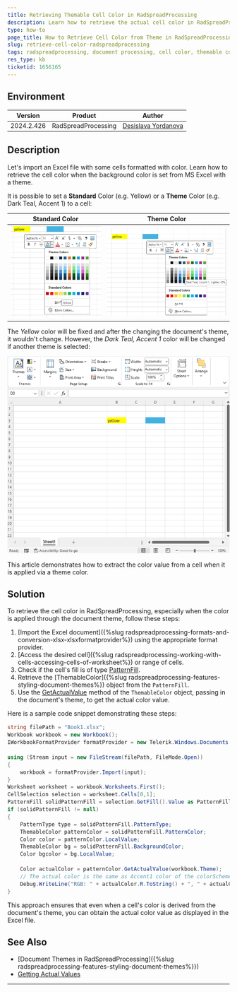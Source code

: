 ```yaml
---
title: Retrieving Themable Cell Color in RadSpreadProcessing
description: Learn how to retrieve the actual cell color in RadSpreadProcessing when the color comes from the document theme.
type: how-to
page_title: How to Retrieve Cell Color from Theme in RadSpreadProcessing
slug: retrieve-cell-color-radspreadprocessing
tags: radspreadprocessing, document processing, cell color, themable color, pattern fill
res_type: kb
ticketid: 1656165
---
```


## Environment

| Version | Product | Author | 
| --- | --- | ---- | 
| 2024.2.426| RadSpreadProcessing |[Desislava Yordanova](https://www.telerik.com/blogs/author/desislava-yordanova)| 

## Description

Let's import an Excel file with some cells formatted with color. Learn how to retrieve the cell color when the background color is set from MS Excel with a theme.

It is possible to set a **Standard** Color (e.g. Yellow) or a **Theme** Color (e.g. Dark Teal, Accent 1) to a cell:

|Standard Color|Theme Color|
|----|----|
|![Standard Color](images/worksheet-standard-color.png) |![Theme Color](images/worksheet-theme-color.png) |   

The *Yellow* color will be fixed and after the changing the document's theme, it wouldn't change. However, the *Dark Teal, Accent 1* color will be changed if another theme is selected:

![Changing Theme Color](images/worksheet-changing-theme-color.gif)    
 
This article demonstrates how to extract the color value from a cell when it is applied via a theme color.

## Solution

To retrieve the cell color in RadSpreadProcessing, especially when the color is applied through the document theme, follow these steps:

1. [Import the Excel document]({%slug radspreadprocessing-formats-and-conversion-xlsx-xlsxformatprovider%}) using the appropriate format provider.
2. [Access the desired cell]({%slug radspreadprocessing-working-with-cells-accessing-cells-of-worksheet%}) or range of cells.
3. Check if the cell's fill is of type [PatternFill](https://docs.telerik.com/devtools/document-processing/libraries/radspreadprocessing/working-with-cells/get-set-clear-properties#fill-property).
4. Retrieve the [ThemableColor]({%slug radspreadprocessing-features-styling-document-themes%}) object from the `PatternFill`.
5. Use the [GetActualValue](https://docs.telerik.com/devtools/document-processing/libraries/radspreadprocessing/features/styling/document-themes#getting-actual-values) method of the `ThemableColor` object, passing in the document's theme, to get the actual color value.

Here is a sample code snippet demonstrating these steps:

```csharp
string filePath = "Book1.xlsx";
Workbook workbook = new Workbook(); 
IWorkbookFormatProvider formatProvider = new Telerik.Windows.Documents.Spreadsheet.FormatProviders.OpenXml.Xlsx.XlsxFormatProvider();

using (Stream input = new FileStream(filePath, FileMode.Open))
{
    workbook = formatProvider.Import(input);
}
Worksheet worksheet = workbook.Worksheets.First();
CellSelection selection = worksheet.Cells[0,1]; 
PatternFill solidPatternFill = selection.GetFill().Value as PatternFill;
if (solidPatternFill != null)
{
    PatternType type = solidPatternFill.PatternType;
    ThemableColor patternColor = solidPatternFill.PatternColor;
    Color color = patternColor.LocalValue;
    ThemableColor bg = solidPatternFill.BackgroundColor;
    Color bgcolor = bg.LocalValue;

    Color actualColor = patternColor.GetActualValue(workbook.Theme);
    // The actual color is the same as Accent1 color of the colorScheme 
    Debug.WriteLine("RGB: " + actualColor.R.ToString() + ", " + actualColor.G.ToString() + ", " + actualColor.B.ToString());
}
```

This approach ensures that even when a cell's color is derived from the document's theme, you can obtain the actual color value as displayed in the Excel file.

## See Also

- [Document Themes in RadSpreadProcessing]({%slug radspreadprocessing-features-styling-document-themes%}})
- [Getting Actual Values](https://docs.telerik.com/devtools/document-processing/libraries/radspreadprocessing/features/styling/document-themes#getting-actual-values)

---
